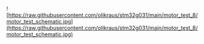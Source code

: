 
![https://raw.githubusercontent.com/olikraus/stm32g031/main/motor_test_8/motor_test_schematic.jpg](https://raw.githubusercontent.com/olikraus/stm32g031/main/motor_test_8/motor_test_schematic.jpg)
